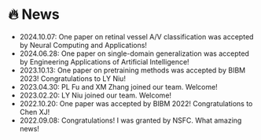 # 🔥 News
- 2024.10.07: One paper on retinal vessel A/V classification was accepted by Neural Computing and Applications!
- 2024.06.28: One paper on single-domain generalization was accepted by Engineering Applications of Artificial Intelligence!
- 2023.10.13: One paper on pretraining methods was accepted by BIBM 2023! Congratulations to LY Niu!
- 2023.04.30: PL Fu and XM Zhang joined our team. Welcome!
- 2023.02.20: LY Niu joined our team. Welcome!
- 2022.10.20: One paper was accepted by BIBM 2022! Congratulations to Chen XJ!
- 2022.09.08: Congratulations! I was granted by NSFC. What amazing news!
